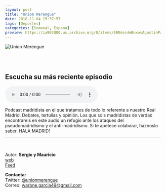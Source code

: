 ```yaml
---
layout: post
title: "Union Merengue"
date: 2018-11-04 15:37:57
tags: [Deportes]
categories: [Semanal, Espana]
preview: https://ia902800.us.archive.org/8/items/500desdeBoxesAgustinPalmeiro/300UnionMerengue-SergioGarcia.jpg
---
```


![Union Merengue](https://ia902800.us.archive.org/8/items/500desdeBoxesAgustinPalmeiro/500UnionMerengue-SergioGarcia.jpg)

<br/>
<br/>

## Escucha su más reciente episodio

<!--reproductor-feed=https://www.ivoox.com/podcast-union-merengue_fg_f125391_filtro_1.xml-->
<!--reproductor-start-->
<audio id="audio" preload="auto" controls="" src="http://www.ivoox.com/8x16-el-decimo-oro_mf_30520326_feed_1.mp3"></audio>
<!--reproductor-end-->

Podcast madridista en el que tratamos de todo lo referente a nuestro Real Madrid. Debates, tertulias y opinión. Los que sois madridistas de verdad encontrareis en este audio un refugio ante los ataques del pseudomadridismo y el anti-madridismo. Si te apetece colaborar, haznoslo saber. HALA MADRID!

_ _ _

<br>

Autor: **Sergio y Mauricio**  
[web](http://www.unionmerengue.com/)  
[Feed](https://www.ivoox.com/podcast-union-merengue_fg_f125391_filtro_1.xml)  


**Contacta:**  
Twitter: [@unionmerengue](https://twitter.com/unionmerengue)  
Correo: [warbne.garcia49@gmail.com](mailto:warbne.garcia49@gmail.com)  

